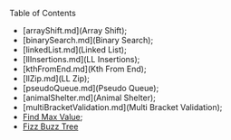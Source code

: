 Table of Contents

- [arrayShift.md](Array Shift);
- [binarySearch.md](Binary Search);
- [linkedList.md](Linked List); 
- [llInsertions.md](LL Insertions); 
- [kthFromEnd.md](Kth From End);
- [llZip.md](LL Zip);
- [pseudoQueue.md](Pseudo Queue);
- [animalShelter.md](Animal Shelter);
- [multiBracketValidation.md](Multi Bracket Validation);
- [Find Max Value](maxvalue.md);
- [Fizz Buzz Tree](fizzbuzz.md)
